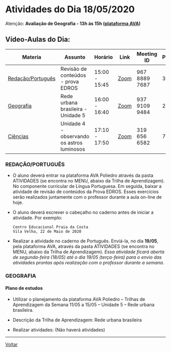 # Atividades do Dia 18/05/2020

Atenção: **Avaliação de Geografia - 13h às 15h ([plataforma AVA](https://poliedro-ava.azurewebsites.net))**

## Vídeo-Aulas do Dia:

| Materia | Assunto |Horário | Link | Meeting ID | Password |
|---------|---------|--------|------|------------|----------|
| [Redação/Português](#redação-português) | Revisão de conteúdos - prova EDROS | 15:00 - 15:45 | [Zoom](https://zoom.us/j/96788897687?pwd=cVI4b0ZoeG9WNWUzQjd2OTZDZUJPUT09) | 967 8889 7687 | 324876 |
| [Geografia](#geografia) | Rede urbana brasileira - Unidade 5 | 16:00 - 16:40 | [Zoom](https://zoom.us/j/93791099484?pwd=SGRXNDNCbDh4Ujh3TlZsN3FaWUlOZz09) | 937 9109 9484 | 235119 |
| [Ciências](#ciências) | Unidade 4 - observando os astros luminosos | 17:10 - 17:50 | [Zoom](https://zoom.us/j/3196566582?pwd=cFNUb3BrREpzanpQV2toZ09RbjFnUT09) | 319 656 6582 | 7qaBx5 | 

### REDAÇÃO/PORTUGUÊS

* O aluno deverá entrar na plataforma AVA Poliedro através da pasta ATIVIDADES (se encontra no MENU, abaixo da Trilha de Aprendizagem). No componente curricular de Língua Portuguesa. Em seguida, baixar a atividade de revisão de conteúdos da Prova EDROS. Esses exercícios serão realizados juntamente com o professor durante a aula on-line de hoje.

* O aluno deverá escrever o cabeçalho no caderno antes de iniciar a atividade. Por exemplo:

      Centro Educacional Praia da Costa
      Vila Velha, 22 de Maio de 2020

* Realizar a atividade no caderno de Português. Enviá-la, no dia **19/05**, pela plataforma AVA, através da pasta ATIVIDADES (se encontra no MENU, abaixo da Trilha de Aprendizagem). *Essa atividade ficará aberta de segunda-feira (18/05) até o dia 19/05 (terça-feira) para o envio das atividades prontas após realização com o professor durante a semana*.

### GEOGRAFIA

#### Plano de estudos

* Utilizar o planejamento da plataforma AVA Poliedro – Trilhas de Aprendizagem da Semana 11/05 a 15/05 – Unidade 5 – Rede urbana brasileira.

* Descrição da Trilha de Aprendizagem: Rede urbana brasileira

* Realizar atividades: (Não haverá atividades)

---
[Voltar](index.md)

